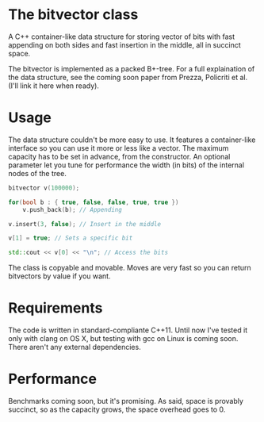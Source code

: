 The bitvector class
===============
A C++ container-like data structure for storing vector of bits with fast
appending on both sides and fast insertion in the middle, all in succinct space.

The bitvector is implemented as a packed B+-tree. For a full explaination of the
data structure, see the coming soon paper from Prezza, Policriti et al. (I'll link it here when ready).

Usage
======
The data structure couldn't be more easy to use. It features a container-like interface
so you can use it more or less like a vector. The maximum capacity has to be set in advance,
from the constructor. An optional parameter let you tune for performance the width (in bits)
of the internal nodes of the tree.

```cpp
bitvector v(100000);

for(bool b : { true, false, false, true, true })
    v.push_back(b); // Appending

v.insert(3, false); // Insert in the middle

v[1] = true; // Sets a specific bit

std::cout << v[0] << "\n"; // Access the bits
```

The class is copyable and movable. Moves are very fast so you can return bitvectors by value if you want.

Requirements
===========
The code is written in standard-compliante C++11. Until now I've tested it only with clang on OS X,
but testing with gcc on Linux is coming soon. There aren't any external dependencies.

Performance
==========
Benchmarks coming soon, but it's promising.
As said, space is provably succinct, so as the capacity grows, the space overhead goes to 0.
